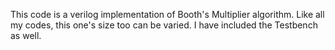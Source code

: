 This code is a verilog implementation of Booth's Multiplier algorithm.
Like all my codes, this one's size too can be varied.
I have included the Testbench as well.
